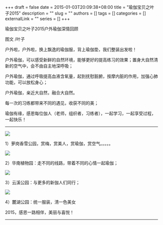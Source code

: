 +++
draft = false
date = 2015-01-03T20:09:38+08:00
title = "瑜伽宝贝之叶子2015"
description = ""
slug = ""
authors = []
tags = []
categories = []
externalLink = ""
series = []
+++



瑜伽宝贝之叶子2015户外瑜伽深情回顾

图文 /叶子 

户外啦，户外啦，换上飘逸的瑜伽服，背上瑜伽垫，我们整装出发啦！ 

户外瑜伽，可以感受新鲜的自然环境，能够更好的提高练习的效果；置身大自然清新的空气中，会不由自主地深呼吸；

户外瑜伽，通过呼吸提高血液含氧量，起到抚慰脏腑，按摩内脏的作用，加强心肺功能，可以放松身心；

户外瑜伽，亲近大自然，融合大自然。

每一次的习练都带来不同的遇见，收获不同的美；

瑜伽有缘，感恩每位伽人（老师，组织者，习练者），一起学习，一起享受过程，一起快乐！

------

![](https://img.omoe.eu.org/file/e12b592412da4ea7f6834.jpg)

1）萝岗香雪公园，赏梅，赏美人，赏瑜伽，赏空气。。。。。


![](https://img.omoe.eu.org/file/6d22750ebbf228c26c6ab.jpg)

2）华南植物园：走不同的线路，带着不同的心情一起瑜伽；


![](https://img.omoe.eu.org/file/a63003ee2dcea32a874c4.jpg)

3）云溪公园：与更多的新伽人们同行；


![](https://img.omoe.eu.org/file/d89a5a618316fbc94311f.jpg)   

4）麓湖公园：统一服装，清一色美女



2015，感恩一路相伴，美丽与喜悦！

------

